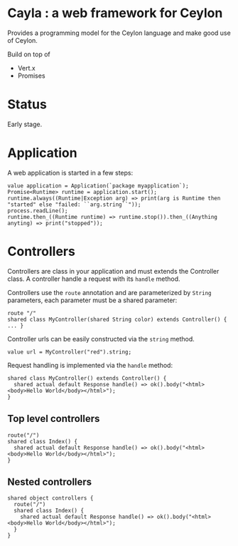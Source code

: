 # Cayla : a web framework for Ceylon

Provides a programming model for the Ceylon language and make good use of Ceylon.

Build on top of
* Vert.x
* Promises

# Status

Early stage.

# Application

A web application is started in a few steps:

    value application = Application(`package myapplication`);
    Promise<Runtime> runtime = application.start();
    runtime.always((Runtime|Exception arg) => print(arg is Runtime then "started" else "failed: ``arg.string``"));
    process.readLine();
    runtime.then_((Runtime runtime) => runtime.stop()).then_((Anything anyting) => print("stopped"));

# Controllers

Controllers are class in your application and must extends the Controller class. A controller handle a request with its `handle` method.

Controllers use the `route` annotation and are parameterized by `String` parameters, each parameter must be a shared parameter:

    route "/"
    shared class MyController(shared String color) extends Controller() { ... }

Controller urls can be easily constructed via the `string` method.

    value url = MyController("red").string;

Request handling is implemented via the `handle` method:

    shared class MyController() extends Controller() {
      shared actual default Response handle() => ok().body("<html><body>Hello World</body></html>");
    }

## Top level controllers

    route("/")
    shared class Index() {
      shared actual default Response handle() => ok().body("<html><body>Hello World</body></html>");
    }

## Nested controllers

    shared object controllers {
      route("/")
      shared class Index() {
        shared actual default Response handle() => ok().body("<html><body>Hello World</body></html>");
      }
    }
